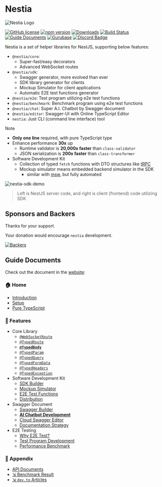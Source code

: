 # Nestia
![Nestia Logo](https://nestia.io/logo.png)

[![GitHub license](https://img.shields.io/badge/license-MIT-blue.svg)](https://github.com/samchon/nestia/blob/master/LICENSE)
[![npm version](https://img.shields.io/npm/v/@nestia/fetcher.svg)](https://www.npmjs.com/package/@nestia/fetcher)
[![Downloads](https://img.shields.io/npm/dm/@nestia/fetcher.svg)](https://www.npmjs.com/package/@nestia/fetcher)
[![Build Status](https://github.com/samchon/nestia/workflows/build/badge.svg)](https://github.com/samchon/nestia/actions?query=workflow%3Abuild)
[![Guide Documents](https://img.shields.io/badge/guide-documents-forestgreen)](https://nestia.io/docs/)
[![Gurubase](https://img.shields.io/badge/Gurubase-Ask%20Nestia%20Guru-006BFF)](https://gurubase.io/g/nestia)
[![Discord Badge](https://img.shields.io/badge/discord-samchon-d91965?style=flat&labelColor=5866f2&logo=discord&logoColor=white&link=https://discord.gg/E94XhzrUCZ)](https://discord.gg/E94XhzrUCZ)

Nestia is a set of helper libraries for NestJS, supporting below features:

  - `@nestia/core`:
    - Super-fast/easy decorators
    - Advanced WebSocket routes
  - `@nestia/sdk`:
    - Swagger generator, more evolved than ever
    - SDK library generator for clients
    - Mockup Simulator for client applications
    - Automatic E2E test functions generator
  - `@nestia/e2e`: Test program utilizing e2e test functions
  - `@nestia/benchmark`: Benchmark program using e2e test functions
  - `@nestia/chat`: Super A.I. Chatbot by Swagger document
  - `@nestia/editor`: Swagger-UI with Online TypeScript Editor
  - `nestia`: Just CLI (command line interface) tool

> [!NOTE]
> 
> - **Only one line** required, with pure TypeScript type
> - Enhance performance **30x** up
>   - Runtime validator is **20,000x faster** than `class-validator`
>   - JSON serialization is **200x faster** than `class-transformer`
> - Software Development Kit
>   - Collection of typed `fetch` functions with DTO structures like [tRPC](https://trpc.io/)
>   - Mockup simulator means embedded backend simulator in the SDK
>     - similar with [msw](https://mswjs.io/), but fully automated

![nestia-sdk-demo](https://user-images.githubusercontent.com/13158709/215004990-368c589d-7101-404e-b81b-fbc936382f05.gif)

> Left is NestJS server code, and right is client (frontend) code utilizing SDK




## Sponsors and Backers
Thanks for your support.

Your donation would encourage `nestia` development.

[![Backers](https://opencollective.com/nestia/backers.svg?avatarHeight=75&width=600)](https://opencollective.com/nestia)




## Guide Documents
Check out the document in the [website](https://nestia.io/docs/):

### 🏠 Home
  - [Introduction](https://nestia.io/docs/)
  - [Setup](https://nestia.io/docs/setup/)
  - [Pure TypeScript](https://nestia.io/docs/pure)

### 📖 Features
  - Core Library
    - [`@WebSocketRoute`](https://nestia.io/docs/core/WebSocketRoute)
    - [`@TypedRoute`](https://nestia.io/docs/core/TypedRoute/)
    - [**`@TypedBody`**](https://nestia.io/docs/core/TypedBody/)
    - [`@TypedParam`](https://nestia.io/docs/core/TypedParam/)
    - [`@TypedQuery`](https://nestia.io/docs/core/TypedQuery/)
    - [`@TypedFormData`](https://nestia.io/docs/core/TypedFormData/)
    - [`@TypedHeaders`](https://nestia.io/docs/core/TypedHeaders/)
    - [`@TypedException`](https://nestia.io/docs/core/TypedException/)
  - Software Development Kit
    - [SDK Builder](https://nestia.io/docs/sdk/)
    - [Mockup Simulator](https://nestia.io/docs/sdk/simulate/)
    - [E2E Test Functions](https://nestia.io/docs/sdk/e2e/)
    - [Distribution](https://nestia.io/docs/sdk/distribute/)
  - Swagger Document
    - [Swagger Builder](https://nestia.io/docs/swagger/)
    - [**AI Chatbot Development**](https://nestia.io/docs/swagger/chat/)
    - [Cloud Swagger Editor](https://nestia.io/docs/swagger/editor/)
    - [Documentation Strategy](https://nestia.io/docs/swagger/strategy/)
  - E2E Testing
    - [Why E2E Test?](https://nestia.io/docs/e2e/why/)
    - [Test Program Development](https://nestia.io/docs/e2e/development/)
    - [Performance Benchmark](https://nestia.io/docs/e2e/benchmark/)

### 🔗 Appendix
  - [API Documents](https://nestia.io/api)
  - [⇲ Benchmark Result](https://github.com/samchon/nestia/tree/master/benchmark/results/11th%20Gen%20Intel(R)%20Core(TM)%20i5-1135G7%20%40%202.40GHz)
  - [⇲ `dev.to` Articles](https://dev.to/samchon/series/22751)
